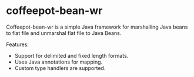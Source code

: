 coffeepot-bean-wr
=================

Coffeepot-bean-wr is a simple Java framework for marshalling Java beans to flat file and unmarshal flat file to Java Beans.

Features: 
  - Support for delimited and fixed length formats.
  - Uses Java annotations for mapping.
  - Custom type handlers are supported.

	
